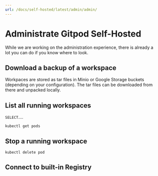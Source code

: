 ```yaml
---
url: /docs/self-hosted/latest/admin/admin/
---
```


# Administrate Gitpod Self-Hosted

While we are working on the administration experience, there is already a lot you can do if you know where to look.

## Download a backup of a workspace

Workpaces are stored as tar files in Minio or Google Storage buckets (depending on your configuration).
The tar files can be downloaded from there and unpacked locally.

## List all running workspaces

`SELECT`....

`kubectl get pods`

## Stop a running workspace

`kubectl delete pod`

## Connect to built-in Registry
